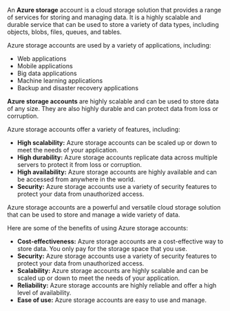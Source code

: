 An **Azure storage** account is a cloud storage solution that provides a range of services for storing and managing data. It is a highly scalable and durable service that can be used to store a variety of data types, including objects, blobs, files, queues, and tables.

Azure storage accounts are used by a variety of applications, including:

- Web applications
- Mobile applications
- Big data applications
- Machine learning applications
- Backup and disaster recovery applications

**Azure storage accounts** are highly scalable and can be used to store data of any size. They are also highly durable and can protect data from loss or corruption.

Azure storage accounts offer a variety of features, including:

- **High scalability:** Azure storage accounts can be scaled up or down to meet the needs of your application.
- **High durability:** Azure storage accounts replicate data across multiple servers to protect it from loss or corruption.
- **High availability:** Azure storage accounts are highly available and can be accessed from anywhere in the world.
- **Security:** Azure storage accounts use a variety of security features to protect your data from unauthorized access.

Azure storage accounts are a powerful and versatile cloud storage solution that can be used to store and manage a wide variety of data.

Here are some of the benefits of using Azure storage accounts:

- **Cost-effectiveness:** Azure storage accounts are a cost-effective way to store data. You only pay for the storage space that you use.
- **Security:** Azure storage accounts use a variety of security features to protect your data from unauthorized access.
- **Scalability:** Azure storage accounts are highly scalable and can be scaled up or down to meet the needs of your application.
- **Reliability:** Azure storage accounts are highly reliable and offer a high level of availability.
- **Ease of use:** Azure storage accounts are easy to use and manage.